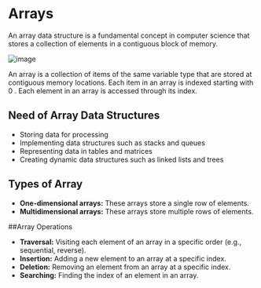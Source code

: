 # Arrays
An array data structure is a fundamental concept in computer science that stores a collection of elements in a contiguous block of memory.

![image](https://github.com/DevFreAkeD/Data-Structure-Revision/assets/32740788/c56e2404-de7c-4252-a03a-98bf291690fa)

An array is a collection of items of the same variable type that are stored at contiguous memory locations. Each item in an array is indexed starting with 0 . Each element in an array is accessed through its index.

## Need of Array Data Structures
- Storing data for processing
- Implementing data structures such as stacks and queues
- Representing data in tables and matrices
- Creating dynamic data structures such as linked lists and trees

## Types of Array
- **One-dimensional arrays:** These arrays store a single row of elements.
- **Multidimensional arrays:** These arrays store multiple rows of elements.

##Array Operations
- **Traversal:** Visiting each element of an array in a specific order (e.g., sequential, reverse).
- **Insertion:** Adding a new element to an array at a specific index.
- **Deletion:** Removing an element from an array at a specific index.
- **Searching:** Finding the index of an element in an array.
